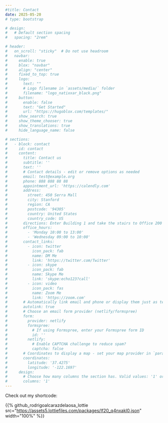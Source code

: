 ```yaml
---
#title: Contact
date: 2025-05-20
# type: bootstrap

# design:
#   # Default section spacing
#   spacing: "2rem"

# header:
#   on_scroll: "sticky"  # Do not use headroom
#   navbar:
#     enable: true
#     blox: "navbar"
#     align: "center"
#     fixed_to_top: true
#     logo:
#       text: ""
#       # Logo filename in `assets/media/` folder
#       filename: "logo_natixxar_black.png"
#     button:
#       enable: false
#       text: "Get Started"
#       url: "https://hugoblox.com/templates/"
#     show_search: true
#     show_theme_chooser: true
#     show_translations: true
#     hide_language_name: false

# sections:
#   - block: contact
#     id: contact
#     content:
#       title: Contact us
#       subtitle: ''
#       text: ''
#       # Contact details - edit or remove options as needed
#       email: test@example.org
#       phone: 888 888 88 88
#       appointment_url: 'https://calendly.com'
#       address:
#         street: 450 Serra Mall
#         city: Stanford
#         region: CA
#         postcode: '94305'
#         country: United States
#         country_code: US
#       directions: Enter Building 1 and take the stairs to Office 200 on Floor 2
#       office_hours:
#         - 'Monday 10:00 to 13:00'
#         - 'Wednesday 09:00 to 10:00'
#       contact_links:
#         - icon: twitter
#           icon_pack: fab
#           name: DM Me
#           link: 'https://twitter.com/Twitter'
#         - icon: skype
#           icon_pack: fab
#           name: Skype Me
#           link: 'skype:echo123?call'
#         - icon: video
#           icon_pack: fas
#           name: Zoom Me
#           link: 'https://zoom.com'
#       # Automatically link email and phone or display them just as text?
#       autolink: true
#       # Choose an email form provider (netlify/formspree)
#       form:
#         provider: netlify
#         formspree:
#           # If using Formspree, enter your Formspree form ID
#           id: ''
#         netlify:
#           # Enable CAPTCHA challenge to reduce spam?
#           captcha: false
#       # Coordinates to display a map - set your map provider in `params.yaml`
#       coordinates:
#         latitude: '37.4275'
#         longitude: '-122.1697'
#     design:
#       # Choose how many columns the section has. Valid values: '1' or '2'.
#       columns: '1'
---
```


Check out my shortcode:

{{% github_rodrigoalcarazdelaosa_lottie src="https://assets5.lottiefiles.com/packages/lf20_q4nxakl0.json" width="100%" %}}